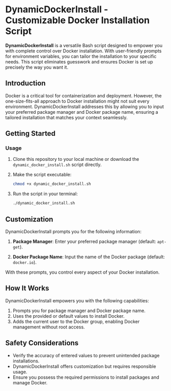# DynamicDockerInstall - Customizable Docker Installation Script

**DynamicDockerInstall** is a versatile Bash script designed to empower you with complete control over Docker installation. With user-friendly prompts for environment variables, you can tailor the installation to your specific needs. This script eliminates guesswork and ensures Docker is set up precisely the way you want it.

## Introduction

Docker is a critical tool for containerization and deployment. However, the one-size-fits-all approach to Docker installation might not suit every environment. DynamicDockerInstall addresses this by allowing you to input your preferred package manager and Docker package name, ensuring a tailored installation that matches your context seamlessly.

## Getting Started

### Usage

1. Clone this repository to your local machine or download the `dynamic_docker_install.sh` script directly.

2. Make the script executable:

   ```bash
   chmod +x dynamic_docker_install.sh
   ```

3. Run the script in your terminal:

   ```bash
   ./dynamic_docker_install.sh
   ```

## Customization

DynamicDockerInstall prompts you for the following information:

1. **Package Manager**: Enter your preferred package manager (default: `apt-get`).

2. **Docker Package Name**: Input the name of the Docker package (default: `docker.io`).

With these prompts, you control every aspect of your Docker installation.

## How It Works

DynamicDockerInstall empowers you with the following capabilities:

1. Prompts you for package manager and Docker package name.
2. Uses the provided or default values to install Docker.
3. Adds the current user to the Docker group, enabling Docker management without root access.

## Safety Considerations

- Verify the accuracy of entered values to prevent unintended package installations.
- DynamicDockerInstall offers customization but requires responsible usage.
- Ensure you possess the required permissions to install packages and manage Docker.